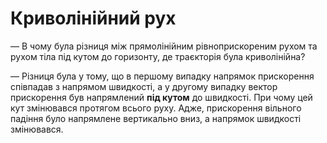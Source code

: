 # Криволiнiйний рух

<span class="p1">— В чому була рiзниця мiж прямолiнiйним рiвноприскореним рухом та рухом тiла пiд кутом до горизонту, де траєкторiя була криволiнiйна?</span>

— Рiзниця була у тому, що в першому випадку напрямок прискорення спiвпадав з напрямом швидкостi, а у другому випадку вектор прискорення був напрямлений <b>пiд кутом</b> до швидкостi. При чому цей кут змiнювався протягом всього руху. Адже, прискорення вiльного падiння було напрямлене вертикально вниз, а напрямок швидкостi змiнювався.